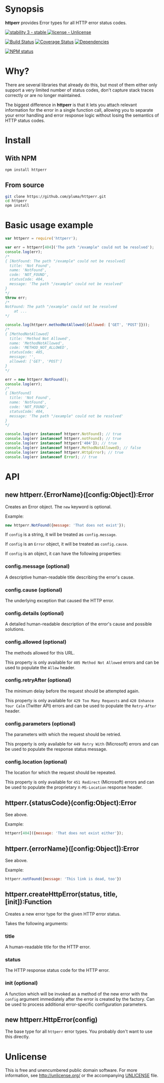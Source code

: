 # Synopsis

**httperr** provides Error types for all HTTP error status codes.

[![stability 3 - stable](http://b.repl.ca/v1/stability-3_--_stable-yellowgreen.png)
](http://nodejs.org/api/documentation.html#documentation_stability_index) [![license - Unlicense](http://b.repl.ca/v1/license-Unlicense-lightgrey.png)](http://unlicense.org/)

[![Build Status](https://travis-ci.org/pluma/httperr.png?branch=master)](https://travis-ci.org/pluma/httperr) [![Coverage Status](https://coveralls.io/repos/pluma/httperr/badge.png?branch=master)](https://coveralls.io/r/pluma/httperr?branch=master) [![Dependencies](https://david-dm.org/pluma/httperr.png?theme=shields.io)](https://david-dm.org/pluma/httperr)

[![NPM status](https://nodei.co/npm/httperr.png?compact=true)](https://npmjs.org/package/httperr)

# Why?

There are several libraries that already do this, but most of them either only support a very limited number of status codes, don't capture stack traces correctly or are no longer maintained.

The biggest difference in **httperr** is that it lets you attach relevant information for the error in a single function call, allowing you to separate your error handling and error response logic without losing the semantics of HTTP status codes.

# Install

## With NPM

```sh
npm install httperr
```

## From source

```sh
git clone https://github.com/pluma/httperr.git
cd httperr
npm install
```

# Basic usage example

```javascript
var httperr = require('httperr');

var err = httperr[404]('The path "/example" could not be resolved');
console.log(err);
/*
{ [NotFound: The path "/example" could not be resolved]
  title: 'Not Found',
  name: 'NotFound',
  code: 'NOT_FOUND',
  statusCode: 404,
  message: 'The path "/example" could not be resolved'
}
*/
throw err;
/*
NotFound: The path "/example" could not be resolved
    at ...
*/

console.log(httperr.methodNotAllowed({allowed: ['GET', 'POST']}));
/*
{ [MethodNotAllowed]
  title: 'Method Not Allowed',
  name: 'MethodNotAllowed',
  code: 'METHOD_NOT_ALLOWED',
  statusCode: 405,
  message: '',
  allowed: ['GET', 'POST']
}
*/

err = new httperr.NotFound();
console.log(err);
/*
{ [NotFound]
  title: 'Not Found',
  name: 'NotFound',
  code: 'NOT_FOUND',
  statusCode: 404,
  message: 'The path "/example" could not be resolved'
}
*/

console.log(err instanceof httperr.NotFound); // true
console.log(err instanceof httperr.notFound); // true
console.log(err instanceof httperr['404']); // true
console.log(err instanceof httperr.MethodNotAllowed); // false
console.log(err instanceof httperr.HttpError); // true
console.log(err instanceof Error); // true
```

# API

## new httperr.{ErrorName}([config:Object]):Error

Creates an Error object. The `new` keyword is optional.

Example:

```javascript
new httperr.NotFound({message: 'That does not exist'});
```

If `config` is a string, it will be treated as `config.message`.

If `config` is an `Error` object, it will be treated as `config.cause`.

If `config` is an object, it can have the following properties:

### config.message (optional)
A descriptive human-readable title describing the error's cause.

### config.cause (optional)
The underlying exception that caused the HTTP error.

### config.details (optional)
A detailed human-readable description of the error's cause and possible solutions.

### config.allowed (optional)
The methods allowed for this URL.

This property is only available for `405 Method Not Allowed` errors and can be used to populate the `Allow` header.

### config.retryAfter (optional)
The minimum delay before the request should be attempted again.

This property is only available for `429 Too Many Requests` and `420 Enhance Your Calm` (Twitter API) errors and can be used to populate the `Retry-After` header.

### config.parameters (optional)
The parameters with which the request should be retried.

This property is only available for `449 Retry With` (Microsoft) errors and can be used to populate the response status message.

### config.location (optional)
The location for which the request should be repeated.

This property is only available for `451 Redirect` (Microsoft) errors and can be used to populate the proprietary `X-MS-Location` response header.

## httperr.{statusCode}(config:Object):Error

See above.

Example:

```javascript
httperr[404]({message: 'That does not exist either'});
```

## httperr.{errorName}([config:Object]):Error

See above.

Example:

```javascript
httperr.notFound({message: 'This link is dead, too'})
```

## httperr.createHttpError(status, title, [init]):Function
Creates a new error type for the given HTTP error status.

Takes the following arguments:

### title
A human-readable title for the HTTP error.

### status
The HTTP response status code for the HTTP error.

### init (optional)
A function which will be invoked as a method of the new error with the `config` argument immediately after the error is created by the factory. Can be used to process additional error-specific configuration parameters.

## new httperr.HttpError(config)

The base type for all `httperr` error types. You probably don't want to use this directly.

# Unlicense

This is free and unencumbered public domain software. For more information, see http://unlicense.org/ or the accompanying [UNLICENSE](https://github.com/pluma/httperr/blob/master/UNLICENSE) file.